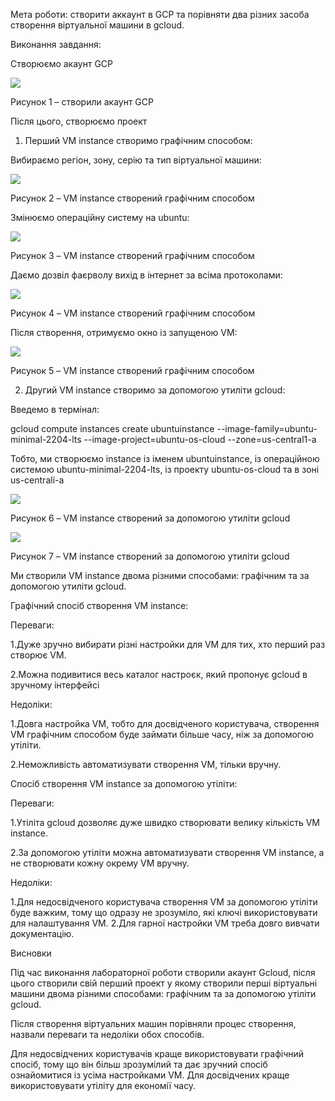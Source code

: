 ﻿Мета роботи: створити аккаунт в GCP та порівняти два різних засоба створення віртуальної машини в gcloud.

Виконання завдання:

Створюємо акаунт GCP

![](screen1.png)

Рисунок 1 – створили акаунт GCP

Після цього, створюємо проект

1. Перший VM instance створимо графічним способом:

Вибираємо регіон, зону, серію та тип віртуальної машини:

![](screen2.png)

Рисунок 2 – VM instance створений графічним способом

Змінюємо операційну систему на ubuntu:

![](screen3.png)

Рисунок 3 – VM instance створений графічним способом

Даємо дозвіл фаєрволу вихід в інтернет за всіма протоколами:

![](screen4.png)

Рисунок 4 – VM instance створений графічним способом

Після створення, отримуємо окно із запущеною VM:

![](screen5.png)

Рисунок 5 – VM instance створений графічним способом

2. Другий VM instance створимо за допомогою утиліти gcloud:

Введемо в термінал:

gcloud compute instances create ubuntuinstance --image-family=ubuntu-minimal-2204-lts --image-project=ubuntu-os-cloud --zone=us-central1-a

Тобто, ми створюємо instance із іменем ubuntuinstance, із операційною системою ubuntu-minimal-2204-lts, із проекту ubuntu-os-cloud та в зоні us-centrali-a

![](screen6.png)

Рисунок 6 – VM instance створений за допомогою утиліти gcloud

![](screen7.png)

Рисунок 7 – VM instance створений за допомогою утиліти gcloud

Ми створили VM instance двома різними способами: графічним та за допомогою  утиліти gcloud.

Графічний спосіб створення VM instance:

Переваги: 

1.Дуже зручно вибирати різні настройки для VM для тих, хто перший раз створює VM.

2.Можна подивитися весь каталог настроєк, який пропонує gcloud в зручному інтерфейсі

Недоліки:

1.Довга настройка VM, тобто для досвідченого користувача, створення VM графічним способом буде займати більше часу, ніж за допомогою утіліти.

2.Неможливість автоматизувати створення VM, тільки вручну.

Спосіб створення VM instance за допомогою утіліти:

Переваги: 

1.Утіліта gcloud дозволяє дуже швидко створювати велику кількість VM instance.

2.За допомогою утіліти можна автоматизувати створення VM instance, а не створювати кожну окрему VM вручну.

Недоліки:

1.Для недосвідченого користувача створення VM за допомогою утіліти буде важким, тому що одразу не зрозуміло, які ключі використовувати для налаштування VM.
2.Для гарної настройки VM треба довго вивчати документацію.

Висновки

Під час виконання лабораторної роботи створили акаунт Gcloud, після цього створили свій перший проект у якому створили перші віртуальні машини двома різними способами: графічним та за допомогою утіліти gcloud.

Після створення віртуальних машин порівняли процес створення, назвали переваги та недоліки обох способів.

Для недосвідчених користувачів краще використовувати графічний спосіб, тому що він більш зрозумілий та дає зручний спосіб ознайомитися із усіма настройками VM. Для досвідчених краще використовувати утіліту для економії часу.
